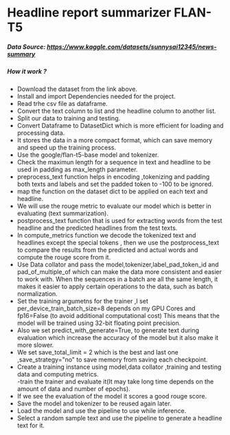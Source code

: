 #  Headline report summarizer FLAN-T5 <br/>

##### Data Source: https://www.kaggle.com/datasets/sunnysai12345/news-summary<br/>

##### How it work ?<br/>

- Download the dataset from the link above.<br/>
- Install and import Dependencies needed for the project.<br/>
- Read trhe csv file as dataframe.<br/>
- Convert the text column to list and the headline column to another list.<br/>
- Split our data to training and testing.<br/>
- Convert Dataframe to DatasetDict which is more efficient for loading and processing data.<br/>
- It stores the data in a more compact format, which can save memory and speed up the training process.<br/>
- Use the google/flan-t5-base model and tokenizer.<br/>
- Check the maximun length for a sequence in text and headline to be used in padding as max_length parameter.<br/>
- preprocess_text function helps in encoding ,tokenizing and padding both texts and labels and set the padded token to -100 to be ignored.<br/>
- map the function on the dataset dict to be applied on each text and headline.<br/>
- We will use the rouge metric to evaluate our model which is better in evaluating (text summarization).<br/>
- postprocess_text function that is used for extracting words from the test headline and the predicted headlines from the test texts.<br/>
- In compute_metrics function we decode the tokenized text and headlines except the special tokens , then we use the postprocess_text to compare the results from the predicted and actual words and compute the rouge score from it.<br/>
- Use Data collator and pass the model,tokenizer,label_pad_token_id and pad_of_multiple_of which can make the data more consistent and easier to work with. When the sequences in a batch are all the same length, it makes it easier to apply certain operations to the data, such as batch normalization.<br/>
- Set the training argumetns for the trainer ,I set per_device_train_batch_size=8 depends on my GPU Cores and fp16=False (to avoid additional computational cost) This means that the model will be trained using 32-bit floating point precision.<br/>
- Also we set predict_with_generate=True, to generate text during evaluation which increase the accuracy of the model but it also make it more slower.<br/>
- We set save_total_limit = 2 which is the best and last one ,save_strategy="no" to save memory from saving each checkpoint.<br/>
- Create a training instance using model,data collator ,training and testing data and computing metrics.<br/>
-train the trainer and evaluate it(It may take long time depends on the amount of data and number of epochs).<br/>
- If we see the evaluation of the model it scores a good rouge score.<br/>
- Save the model and tokenizer to be reused again later.<br/>
- Load the model and use the pipeline to use while inference.<br/>
- Select a random sample text and use the pipeline to generate a headline text for it.
